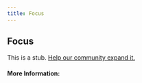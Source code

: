 ```yaml
---
title: Focus
---
```


## Focus

This is a stub. [Help our community expand it.](https://github.com/freeCodeCamp/guide-articles/tree/master/articles/CSS/Selectors/Pseudo/Focus/index.md)

<!-- The article goes here, in GitHub-flavored Markdown. Feel free to add YouTube videos, images, and CodePen/JSBin embeds  -->

#### More Information:
<!-- Please add any articles you think might be helpful to read before writing the article -->



